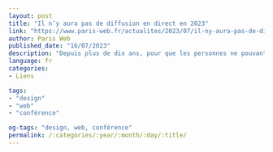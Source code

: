```yaml
---
layout: post
title: "Il n’y aura pas de diffusion en direct en 2023"
link: "https://www.paris-web.fr/actualites/2023/07/il-ny-aura-pas-de-diffusion-en-direct-en-2023.php"
author: Paris Web
published_date: "16/07/2023"
description: "Depuis plus de dix ans, pour que les personnes ne pouvant pas se déplacer puissent malgré tout les suivre, nous avions l’habitude de diffuser les conférences en direct en ligne. Mais nous avons le regret de vous annoncer que la rediffusion en direct ne sera pas disponible cette année."
language: fr
categories:
- Liens

tags:
- "design"
- "web"
- "conférence"

og-tags: "design, web, conférence"
permalink: /:categories/:year/:month/:day/:title/
---
```

